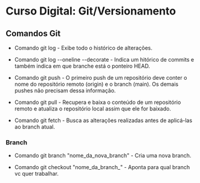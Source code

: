 # Curso Digital: Git/Versionamento

## Comandos Git
* Comando git log - Exibe todo o histórico de alterações.

* Comando git log --oneline --decorate - Indica um hitórico de commits e também indica em que branche está o ponteiro HEAD. 

* Comando git push - O primeiro push de um repositório deve conter o nome do repositório remoto (origin) e o branch (main). Os demais pushes não precisam dessa informação.

* Comando git pull - Recupera e baixa o conteúdo de um repositório remoto e atualiza o repositório local assim que ele for baixado.

* Comando git fetch - Busca as alterações realizadas antes de aplicá-las ao branch atual.

### Branch
* Comando git branch "nome_da_nova_branch" - Cria uma nova branch.

* Comando git checkout "nome_da_branch_" - Aponta para qual branch vc quer trabalhar.